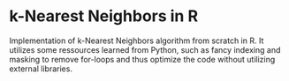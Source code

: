 # k-Nearest Neighbors in R
Implementation of k-Nearest Neighbors algorithm from scratch in R. It utilizes some ressources learned from Python, such as fancy indexing and masking to remove for-loops and thus optimize the code without utilizing external libraries.


